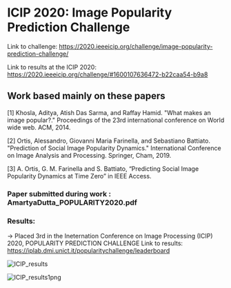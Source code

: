 # ICIP 2020: Image Popularity Prediction Challenge

Link to challenge: https://2020.ieeeicip.org/challenge/image-popularity-prediction-challenge/

Link to results at the ICIP 2020: https://2020.ieeeicip.org/challenge/#1600107636472-b22caa54-b9a8

## Work based mainly on these papers

[1] Khosla, Aditya, Atish Das Sarma, and Raffay Hamid. "What makes an image popular?." Proceedings of the 23rd international conference on World wide web. ACM, 2014.

[2] Ortis, Alessandro, Giovanni Maria Farinella, and Sebastiano Battiato. "Prediction of Social Image Popularity Dynamics." International Conference on Image Analysis and Processing. Springer, Cham, 2019.

[3] A. Ortis, G. M. Farinella and S. Battiato, “Predicting Social Image Popularity Dynamics at Time Zero” in IEEE Access.

### Paper submitted during work : AmartyaDutta_POPULARITY2020.pdf

### Results:

-> Placed 3rd in the Ineternation Conference on Image Processing (ICIP) 2020, POPULARITY PREDICTION CHALLENGE
Link to results:
https://iplab.dmi.unict.it/popularitychallenge/leaderboard

![ICIP_results](https://user-images.githubusercontent.com/56846056/92125649-e19ed800-ee1c-11ea-871c-e1e37bbd6248.png)

![ICIP_results1png](https://user-images.githubusercontent.com/56846056/92125806-0abf6880-ee1d-11ea-9be9-07bb31f22922.png)




